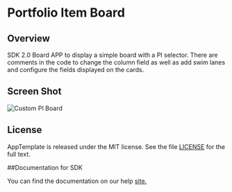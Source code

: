 Portfolio Item Board
=========================

## Overview
SDK 2.0 Board APP to display a simple board with a PI selector. There are comments in the code to change the column 
field as well as add swim lanes and configure the fields displayed on the cards.

## Screen Shot
![Custom PI Board](https://raw.github.com/RallyRonnie/CustomPortfolioItemBoard/master/screenshot.png)

## License
AppTemplate is released under the MIT license.  See the file [LICENSE](./LICENSE) for the full text.

##Documentation for SDK

You can find the documentation on our help [site.](https://help.rallydev.com/apps/2.0/doc/)
